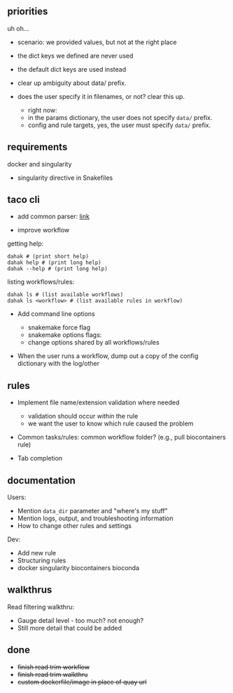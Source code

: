 ## priorities

uh oh...
* scenario: we provided values, but not at the right place
* the dict keys we defined are never used
* the default dict keys are used instead



* clear up ambiguity about data/ prefix.
* does the user specify it in filenames, or not? clear this up.
    * right now:
    * in the params dictionary, the user does not specify `data/` prefix.
    * config and rule targets, yes, the user must specify `data/` prefix.


## requirements

docker and singularity
* singularity directive in Snakefiles

## taco cli

* add common parser: [link](https://github.com/dcppc/dcppc-bot/pull/4/files#diff-d51593b709dedb0cfd088f88515df1a2R180)

* improve workflow

getting help:

```
dahak # (print short help)
dahak help # (print long help)
dahak --help # (print long help)
```

listing workflows/rules:

```
dahak ls # (list available workflows)
dahak ls <workflow> # (list available rules in workflow)
```

* Add command line options 
    * snakemake force flag
    * snakemake options flags:
    * change options shared by all workflows/rules

* When the user runs a workflow, dump out a copy of the config dictionary with the log/other

## rules

* Implement file name/extension validation where needed
    * validation should occur *within* the rule
    * we want the user to know which rule caused the problem

* Common tasks/rules: common workflow folder? (e.g., pull biocontainers rule)

* Tab completion

## documentation

Users:

* Mention `data_dir` parameter and "where's my stuff"
* Mention logs, output, and troubleshooting information
* How to change other rules and settings

Dev:

* Add new rule
* Structuring rules
* docker singularity biocontainers bioconda


## walkthrus

Read filtering walkthru:
* Gauge detail level - too much? not enough?
* Still more detail that could be added


## done

* <s>finish read trim workflow</s>
* <s>finish read trim walkthru</s>
* <s>custom dockerfile/image in place of quay url</s>

